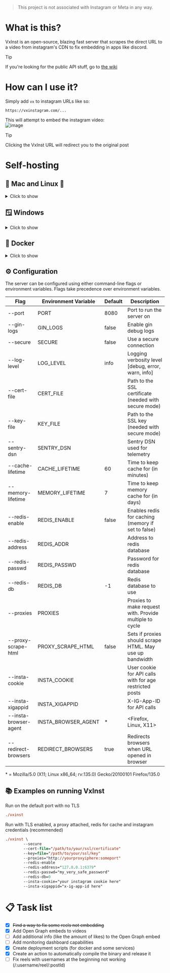 > This project is not associated with Instagram or Meta in any way.
# What is this?
VxInst is an open-source, blazing fast server that scrapes the direct URL to a video from instagram's CDN to fix embedding in apps like discord.

> [!TIP]
> If you're looking for the public API stuff, go to [the wiki](https://github.com/Reishimanfr/vxinstagram/wiki)
# How can I use it?
Simply add `vx` to instagram URLs like so:
```
https://vxinstagram.com/...
```
This will attempt to embed the instagram video:<br>
![image](https://github.com/user-attachments/assets/4e129b3a-efe2-4c42-b15b-25e8a9b51e2e)<br>
> [!TIP]
> Clicking the VxInst URL will redirect you to the original post
# Self-hosting
## 🍏 Mac and Linux 🐧
<details>
<summary>Click to show</summary>

You can either compile the binary from source or download a precompiled binary from the [releases tab](https://github.com/Reishimanfr/vxinstagram/releases).<br>

### Compilation
```ps
# Clone the repository
git clone --depth=1 https://github.com/Reishimanfr/vxinstagram

# Cd into the directory
cd vxinstagram

# Compile the code
go build -ldflags "-s -w" -tags=jsoniter -o vxinsta
```

Check out the examples on how to run VxInst

</details>

## 🪟 Windows
<details>
<summary>Click to show</summary>

There are no precompiled binaries for windows meaning you'll need to compile the code from source.

```ps
# Clone the repository
git clone --depth=1 https://github.com/Reishimanfr/vxinst

# Cd into the directory
cd vxinst

# Compile the code
go build -ldflags "-s -w" -tags=jsoniter -o vxinst.exe
```

</details>

## 🐋 Docker 
<details>
<summary>Click to show</summary>

```sh
# Copy the example docker-compose file
cp docker-compose.yml.example docker-compose.yml

# Edit the docker-compose file
vim docker-compose.yml

# Start the container
docker-compose up -d
```

</details>

## ⚙️ Configuration
The server can be configured using either command-line flags or environment variables. Flags take precedence over environment variables.

| Flag                  | Environment Variable  | Default  | Description                                              |
|-----------------------|-----------------------|----------|----------------------------------------------------------|
| --port                | PORT                  | 8080     | Port to run the server on                                |
| --gin-logs            | GIN_LOGS              | false    | Enable gin debug logs                                    |
| --secure              | SECURE                | false    | Use a secure connection                                  |
| --log-level           | LOG_LEVEL             | info     | Logging verbosity level [debug, error, warn, info]       |
| --cert-file           | CERT_FILE             |          | Path to the SSL certificate (needed with secure mode)    |
| --key-file            | KEY_FILE              |          | Path to the SSL key (needed with secure mode)            |
| --sentry-dsn          | SENTRY_DSN            |          | Sentry DSN used for telemetry                            |
| --cache-lifetime      | CACHE_LIFETIME        | 60       | Time to keep cache for (in minutes)                      |
| --memory-lifetime     | MEMORY_LIFETIME       | 7        | Time to keep memory cache for (in days)                  |
| --redis-enable        | REDIS_ENABLE          | false    | Enables redis for caching (memory if set to false)       |
| --redis-address       | REDIS_ADDR            |          | Address to redis database                                |
| --redis-passwd        | REDIS_PASSWD          |          | Password for redis database                              |
| --redis-db            | REDIS_DB              | -1       | Redis database to use                                    |
| --proxies             | PROXIES               |          | Proxies to make request with. Provide multiple to cycle  | 
| --proxy-scrape-html   | PROXY_SCRAPE_HTML     | false    | Sets if proxies should scrape HTML. May use up bandwidth |
| --insta-cookie        | INSTA_COOKIE          |          | User cookie for API calls with for age restricted posts  |                       
| --insta-xigappid      | INSTA_XIGAPPID        |          | X-IG-App-ID for API calls                                |
| --insta-browser-agent | INSTA_BROWSER_AGENT   | *        | <Firefox, Linux, X11>                                    |
| --redirect-browsers   | REDIRECT_BROWSERS     | true     | Redirects browsers when URL opened in browser            |

\* = Mozilla/5.0 (X11; Linux x86_64; rv:135.0) Gecko/20100101 Firefox/135.0

## 📚 Examples on running VxInst
Run on the default port with no TLS
```ps
./vxinst
```

Run with TLS enabled, a proxy attached, redis for cache and instagram credentials (recommended)
```ps
./vxinst \
        --secure
        --cert-file="/path/to/your/ssl/certificate"
        --key=file="/path/to/your/ssl/key"
        --proxies="http://yourproxyiphere:someport"
        --redis-enable
        --redis-address="127.0.0.1:6379"
        --redis-passwd="my_very_safe_password"
        --redis-db=0
        --insta-cookie="your instagram cookie here"
        --insta-xigappid="x-ig-app-id here"
```

# 📋 Task list
- [x]  ~~Find a way to fix some reels not embedding~~
- [x] Add Open Graph embeds to videos
- [ ] Add additional info (like the amount of likes) to the Open Graph embed
- [ ] Add monitoring dashboard capabilities
- [x] Create deployment scripts (for docker and some services)
- [x] Create an action to automatically compile the binary and release it
- [ ] Fix reels with usernames at the beginning not working (/:username/reel/:postId)
